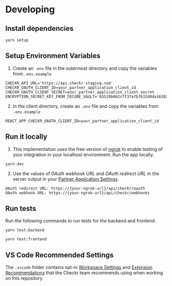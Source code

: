 # Developing

## Install dependencies

```shell
yarn setup
```

## Setup Environment Variables

1. Create an `.env` file in the outermost directory and copy the variables from
   `.env.example`

```
CHECKR_API_URL='https://api.checkr-staging.com'
CHECKR_OAUTH_CLIENT_ID=your_partner_application_client_id
CHECKR_OAUTH_CLIENT_SECRET=your_partner_application_client_secret
ENCRYPTION_SECRET_KEY_FROM_SECURE_VAULT='65520b062cff37a7b7632d0da163025dc39b17497bb16de6c42c3820da88c825'
```

2. In the client directory, create an `.env` file and copy the variables from
   `.env.example`

```
REACT_APP_CHECKR_OAUTH_CLIENT_ID=your_partner_application_client_id
```

## Run it locally

1. This implementation uses the free version of [ngrok](https://ngrok.com/) to
   enable testing of your integration in your localhost environment. Run the app
   locally.

```
yarn dev
```

2. Use the values of _OAuth webhook URL_ and _OAuth redirect URL_ in the server
   output in your
   [Partner Application Settings](https://dashboard.checkrhq-staging.net/account/applications).

```
OAuth redirect URL: https://{your-ngrok-url}/api/checkr/oauth
OAuth webhook URL: https://{your-ngrok-url}/api/checkr/webhooks
```

## Run tests

Run the following commands to run tests for the backend and frontend.

```shell
yarn test:backend
```

```shell
yarn test:frontend
```

## VS Code Recommended Settings

The `.vscode` folder contains opt-in
[Workspace Settings](https://code.visualstudio.com/docs/getstarted/settings) and
[Extension Recommendations](https://code.visualstudio.com/docs/editor/extension-gallery#_workspace-recommended-extensions)
that the Checkr team recommends using when working on this repository.
